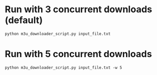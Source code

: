 # Run with 3 concurrent downloads (default)
`python m3u_downloader_script.py input_file.txt`

# Run with 5 concurrent downloads
`python m3u_downloader_script.py input_file.txt -w 5`